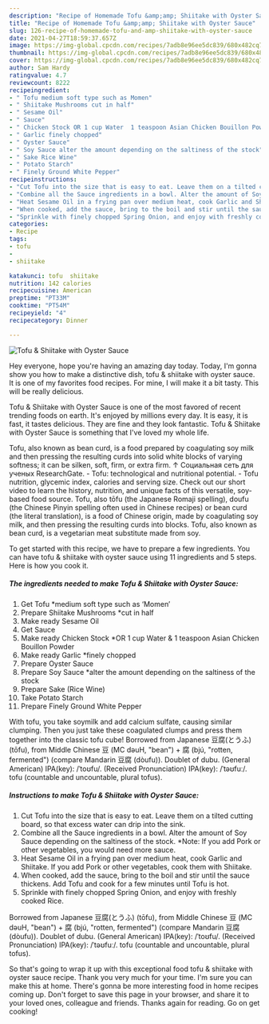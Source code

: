 ```yaml
---
description: "Recipe of Homemade Tofu &amp;amp; Shiitake with Oyster Sauce"
title: "Recipe of Homemade Tofu &amp;amp; Shiitake with Oyster Sauce"
slug: 126-recipe-of-homemade-tofu-and-amp-shiitake-with-oyster-sauce
date: 2021-04-27T18:59:37.657Z
image: https://img-global.cpcdn.com/recipes/7adb8e96ee5dc839/680x482cq70/tofu-shiitake-with-oyster-sauce-recipe-main-photo.jpg
thumbnail: https://img-global.cpcdn.com/recipes/7adb8e96ee5dc839/680x482cq70/tofu-shiitake-with-oyster-sauce-recipe-main-photo.jpg
cover: https://img-global.cpcdn.com/recipes/7adb8e96ee5dc839/680x482cq70/tofu-shiitake-with-oyster-sauce-recipe-main-photo.jpg
author: Sam Hardy
ratingvalue: 4.7
reviewcount: 8222
recipeingredient:
- " Tofu medium soft type such as Momen"
- " Shiitake Mushrooms cut in half"
- " Sesame Oil"
- " Sauce"
- " Chicken Stock OR 1 cup Water  1 teaspoon Asian Chicken Bouillon Powder"
- " Garlic finely chopped"
- " Oyster Sauce"
- " Soy Sauce alter the amount depending on the saltiness of the stock"
- " Sake Rice Wine"
- " Potato Starch"
- " Finely Ground White Pepper"
recipeinstructions:
- "Cut Tofu into the size that is easy to eat. Leave them on a tilted cutting board, so that excess water can drip into the sink."
- "Combine all the Sauce ingredients in a bowl. Alter the amount of Soy Sauce depending on the saltiness of the stock. *Note: If you add Pork or other vegetables, you would need more sauce."
- "Heat Sesame Oil in a frying pan over medium heat, cook Garlic and Shiitake. If you add Pork or other vegetables, cook them with Shiitake."
- "When cooked, add the sauce, bring to the boil and stir until the sauce thickens. Add Tofu and cook for a few minutes until Tofu is hot."
- "Sprinkle with finely chopped Spring Onion, and enjoy with freshly cooked Rice."
categories:
- Recipe
tags:
- tofu
- 
- shiitake

katakunci: tofu  shiitake 
nutrition: 142 calories
recipecuisine: American
preptime: "PT33M"
cooktime: "PT54M"
recipeyield: "4"
recipecategory: Dinner

---
```



![Tofu &amp; Shiitake with Oyster Sauce](https://img-global.cpcdn.com/recipes/7adb8e96ee5dc839/680x482cq70/tofu-shiitake-with-oyster-sauce-recipe-main-photo.jpg)

Hey everyone, hope you're having an amazing day today. Today, I'm gonna show you how to make a distinctive dish, tofu &amp; shiitake with oyster sauce. It is one of my favorites food recipes. For mine, I will make it a bit tasty. This will be really delicious.

Tofu &amp; Shiitake with Oyster Sauce is one of the most favored of recent trending foods on earth. It's enjoyed by millions every day. It is easy, it is fast, it tastes delicious. They are fine and they look fantastic. Tofu &amp; Shiitake with Oyster Sauce is something that I've loved my whole life.

Tofu, also known as bean curd, is a food prepared by coagulating soy milk and then pressing the resulting curds into solid white blocks of varying softness; it can be silken, soft, firm, or extra firm. ↑ Cоциальная сеть для ученых ResearchGate. - Tofu: technological and nutritional potential. - Tofu nutrition, glycemic index, calories and serving size. Check out our short video to learn the history, nutrition, and unique facts of this versatile, soy-based food source. Tofu, also tōfu (the Japanese Romaji spelling), doufu (the Chinese Pinyin spelling often used in Chinese recipes) or bean curd (the literal translation), is a food of Chinese origin, made by coagulating soy milk, and then pressing the resulting curds into blocks. Tofu, also known as bean curd, is a vegetarian meat substitute made from soy.


To get started with this recipe, we have to prepare a few ingredients. You can have tofu &amp; shiitake with oyster sauce using 11 ingredients and 5 steps. Here is how you cook it.

<!--inarticleads1-->

##### The ingredients needed to make Tofu &amp; Shiitake with Oyster Sauce:

1. Get  Tofu *medium soft type such as ‘Momen’
1. Prepare  Shiitake Mushrooms *cut in half
1. Make ready  Sesame Oil
1. Get  Sauce
1. Make ready  Chicken Stock *OR 1 cup Water &amp; 1 teaspoon Asian Chicken Bouillon Powder
1. Make ready  Garlic *finely chopped
1. Prepare  Oyster Sauce
1. Prepare  Soy Sauce *alter the amount depending on the saltiness of the stock
1. Prepare  Sake (Rice Wine)
1. Take  Potato Starch
1. Prepare  Finely Ground White Pepper


With tofu, you take soymilk and add calcium sulfate, causing similar clumping. Then you just take these coagulated clumps and press them together into the classic tofu cube! Borrowed from Japanese 豆腐(とうふ) (tōfu), from Middle Chinese 豆 (MC dəuH, &#34;bean&#34;) + 腐 (bjú, &#34;rotten, fermented&#34;) (compare Mandarin 豆腐 (dòufu)). Doublet of dubu. (General American) IPA(key): /ˈtoʊfu/. (Received Pronunciation) IPA(key): /ˈtəʊfuː/. tofu (countable and uncountable, plural tofus). 

<!--inarticleads2-->

##### Instructions to make Tofu &amp; Shiitake with Oyster Sauce:

1. Cut Tofu into the size that is easy to eat. Leave them on a tilted cutting board, so that excess water can drip into the sink.
1. Combine all the Sauce ingredients in a bowl. Alter the amount of Soy Sauce depending on the saltiness of the stock. *Note: If you add Pork or other vegetables, you would need more sauce.
1. Heat Sesame Oil in a frying pan over medium heat, cook Garlic and Shiitake. If you add Pork or other vegetables, cook them with Shiitake.
1. When cooked, add the sauce, bring to the boil and stir until the sauce thickens. Add Tofu and cook for a few minutes until Tofu is hot.
1. Sprinkle with finely chopped Spring Onion, and enjoy with freshly cooked Rice.


Borrowed from Japanese 豆腐(とうふ) (tōfu), from Middle Chinese 豆 (MC dəuH, &#34;bean&#34;) + 腐 (bjú, &#34;rotten, fermented&#34;) (compare Mandarin 豆腐 (dòufu)). Doublet of dubu. (General American) IPA(key): /ˈtoʊfu/. (Received Pronunciation) IPA(key): /ˈtəʊfuː/. tofu (countable and uncountable, plural tofus). 

So that's going to wrap it up with this exceptional food tofu &amp; shiitake with oyster sauce recipe. Thank you very much for your time. I'm sure you can make this at home. There's gonna be more interesting food in home recipes coming up. Don't forget to save this page in your browser, and share it to your loved ones, colleague and friends. Thanks again for reading. Go on get cooking!
